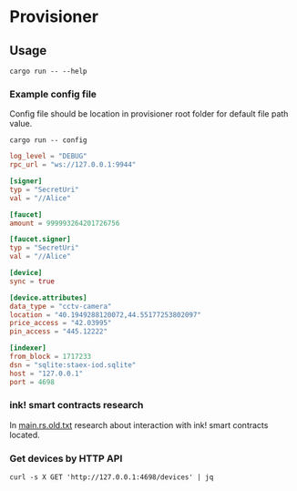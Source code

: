# Provisioner

## Usage

```shell
cargo run -- --help
```

### Example config file

Config file should be location in provisioner root folder for default file path value.

```shell
cargo run -- config
```

```toml
log_level = "DEBUG"
rpc_url = "ws://127.0.0.1:9944"

[signer]
typ = "SecretUri"
val = "//Alice"

[faucet]
amount = 999993264201726756

[faucet.signer]
typ = "SecretUri"
val = "//Alice"

[device]
sync = true

[device.attributes]
data_type = "cctv-camera"
location = "40.1949288120072,44.55177253802097"
price_access = "42.03995"
pin_access = "445.12222"

[indexer]
from_block = 1717233
dsn = "sqlite:staex-iod.sqlite"
host = "127.0.0.1"
port = 4698
```

### ink! smart contracts research

In [main.rs.old.txt](./src/main.rs.old.txt) research about interaction with ink! smart contracts located.

### Get devices by HTTP API

```shell
curl -s X GET 'http://127.0.0.1:4698/devices' | jq
```
